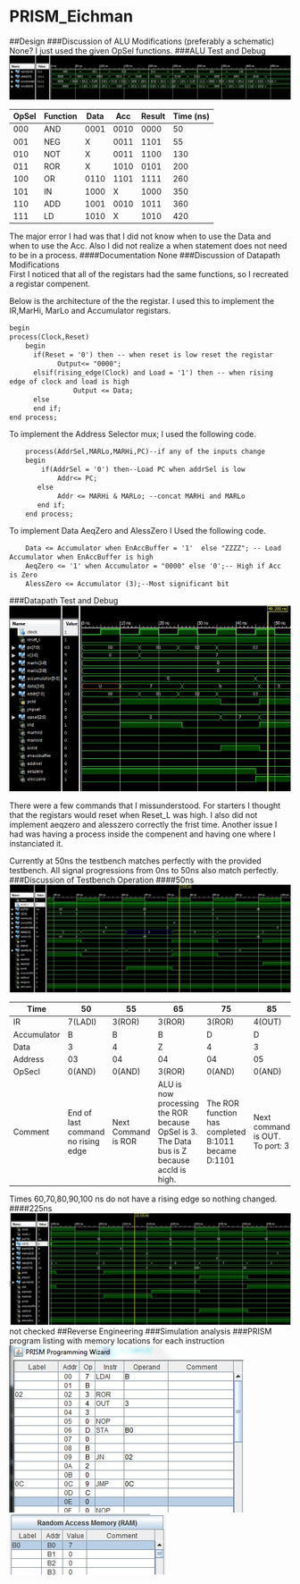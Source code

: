 PRISM_Eichman
=============
##Design
###Discussion of ALU Modifications (preferably a schematic)	
None? I just used the given OpSel functions.
###ALU Test and Debug 
![image](https://raw.githubusercontent.com/DanielEichman/PRISM_Eichman/master/480ns.JPG)

| OpSel | Function | Data | Acc  | Result | Time (ns) |
|-------|----------|------|------|--------|-----------|
| 000   | AND      | 0001 | 0010 | 0000   | 50        |
| 001   | NEG      | X    | 0011 | 1101   | 55        |
| 010   | NOT      | X    | 0011 | 1100   | 130       |
| 011   | ROR      | X    | 1010 | 0101   | 200       |
| 100   | OR       | 0110 | 1101 | 1111   | 260       |
| 101   | IN       | 1000 | X    | 1000   | 350       |
| 110   | ADD      | 1001 | 0010 | 1011   | 360       |
| 111   | LD       | 1010 | X    | 1010   | 420       |

The major error I had was that I did not know when to use the Data and when to use the Acc. Also I did not realize a when statement does not need to be in a process.
####Documentation
None
###Discussion of Datapath Modifications 	
First I noticed that all of the registars had the same functions, so I recreated a registar compenent. 

Below is the architecture of the the registar. I used this to implement the IR,MarHi, MarLo and Accumulator registars. 
```
begin
process(Clock,Reset)
  	begin	
	  if(Reset = '0') then -- when reset is low reset the registar
			Output<= "0000";
	  elsif(rising_edge(Clock) and Load = '1') then -- when rising edge of clock and load is high 
				Output <= Data;
	  else
	  end if;
end process;
```
To implement the Address Selector mux; I used the following code.
```
	process(AddrSel,MARLo,MARHi,PC)--if any of the inputs change
  	begin				 
		if(AddrSel = '0') then--Load PC when addrSel is low
			Addr<= PC;
	   else
			Addr <= MARHi & MARLo; --concat MARHi and MARLo
	   end if;
  	end process;  
```
To implement Data AeqZero and AlessZero I Used the following code.
```
	Data <= Accumulator when EnAccBuffer = '1'  else "ZZZZ"; -- Load Accumulator when EnAccBuffer is high
   	AeqZero <= '1' when Accumulator = "0000" else '0';-- High if Acc is Zero	
	AlessZero <= Accumulator (3);--Most significant bit
```

###Datapath Test and Debug 	
![image](https://raw.githubusercontent.com/DanielEichman/PRISM_Eichman/master/50ns.JPG)

There were a few commands that I missunderstood. For starters I thought that the registars would reset when Reset_L was high. I also did not implement aeqzero and alesszero correctly the frist time. Another issue I had was having a process inside the compenent and having one where I instanciated it.

Currently at 50ns the testbench matches perfectly with the provided testbench. All signal progressions from 0ns to 50ns also match perfectly. 
###Discussion of Testbench Operation
####50ns 
![image](https://raw.githubusercontent.com/DanielEichman/PRISM_Eichman/master/50-100ns.JPG)

| Time        	| 50                                  	| 55                  	| 65                                                                                          	| 75                                                  	| 85                              	| 95                                                                	|
|-------------	|-------------------------------------	|---------------------	|---------------------------------------------------------------------------------------------	|-----------------------------------------------------	|---------------------------------	|-------------------------------------------------------------------	|
| IR          	| 7(LADI)                             	| 3(ROR)              	| 3(ROR)                                                                                      	| 3(ROR)                                              	| 4(OUT)                          	| 4(OUT)                                                            	|
| Accumulator 	| B                                   	| B                   	| B                                                                                           	| D                                                   	| D                               	| D                                                                 	|
| Data        	| 3                                   	| 4                   	| Z                                                                                           	| 4                                                   	| 3                               	| 3                                                                 	|
| Address     	| 03                                  	| 04                  	| 04                                                                                          	| 04                                                  	| 05                              	| 05                                                                	|
| OpSecl      	| 0(AND)                              	| 0(AND)              	| 3(ROR)                                                                                      	| 0(AND)                                              	| 0(AND)                          	| 0(AND)                                                            	|
| Comment     	| End of last command no rising edge  	| Next Command is ROR 	| ALU is now processing the ROR because OpSel is 3. The Data bus is Z because accld is high.  	| The ROR function has completed B:1011 became D:1101 	| Next command is OUT. To port: 3 	| The address and Data Bus will always match the PC, unless in use. 	|

Times 60,70,80,90,100 ns do not have a rising edge so nothing changed.
####225ns 
![image](https://raw.githubusercontent.com/DanielEichman/PRISM_Eichman/master/225ns.JPG)
not checked 
##Reverse Engineering
###Simulation analysis
###PRISM program listing with memory locations for each instruction
![image](https://raw.githubusercontent.com/DanielEichman/PRISM_Eichman/master/PRISM_Wizard.JPG)
![image](https://raw.githubusercontent.com/DanielEichman/PRISM_Eichman/master/PRISM_RAM.JPG)
